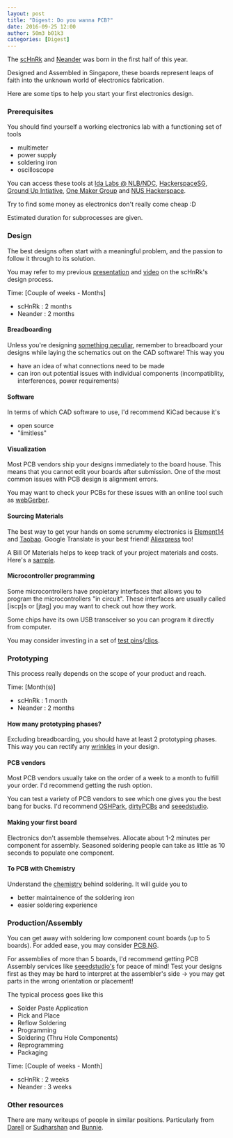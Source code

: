 ```yaml
---
layout: post
title: "Digest: Do you wanna PCB?"
date: 2016-09-25 12:00
author: 50m3 b01k3
categories: [Digest]
---
```


The [scHnRk](https://github.com/nushackers/scHnRk) and [Neander](https://github.com/jellyjellyrobot/neander) was born in the first half of this year.

Designed and Assembled in Singapore, these boards represent leaps of faith into the unknown world of electronics fabrication.

Here are some tips to help you start your first electronics design.

### Prerequisites

You should find yourself a working electronics lab with a functioning set of tools
- multimeter
- power supply
- soldering iron
- oscilloscope

You can access these tools at [Ida Labs @ NLB/NDC](https://www.ida.gov.sg/Programmes-Partnership/Store/IDA-Labs), [HackerspaceSG](https://hackerspace.sg), [Ground Up Intiative](http://groundupinitiative.org/), [One Maker Group](http://onemakergroup.sg) and [NUS Hackerspace](http://www.comp.nus.edu.sg/maps/venues/).

Try to find some money as electronics don't really come cheap :D

Estimated duration for subprocesses are given.

### Design

The best designs often start with a meaningful problem, and the passion to follow it through to its solution.

You may refer to my previous [presentation](https://www.slideshare.net/secret/bI3ZAwWhcOQF06) and [video](https://www.youtube.com/watch?v=46oMSAkM_lI) on the scHnRk's design process.

Time: [Couple of weeks - Months]
- scHnRk : 2 months
- Neander : 2 months

#### Breadboarding

Unless you're designing [something peculiar](http://electronics.stackexchange.com/questions/2103/when-to-avoid-using-a-breadboard), remember to breadboard your designs while laying the schematics out on the CAD software! This way you 
- have an idea of what connections need to be made
- can iron out potential issues with individual components (incompatiblity, interferences, power requirements)

#### Software

In terms of which CAD software to use, I'd recommend KiCad because it's
- open source
- "limitless"

#### Visualization

Most PCB vendors ship your designs immediately to the board house. This means that you cannot edit your boards after submission. One of the most common issues with PCB design is alignment errors.

You may want to check your PCBs for these issues with an online tool such as [webGerber](http://mayhewlabs.com/webGerber/).

#### Sourcing Materials

The best way to get your hands on some scrummy electronics is [Element14](http://sg.element14.com) and [Taobao](https://taobao.com). Google Translate is your best friend! [Aliexpress](https://www.aliexpress.com) too!

A Bill Of Materials helps to keep track of your project materials and costs. Here's a [sample](https://docs.google.com/spreadsheets/d/1qAbk1U9EDFSMrGZ68tAHjeOSaGbgNGMX1J6-07fJV7c/edit?usp=sharing).

#### Microcontroller programming

Some microcontrollers have propietary interfaces that allows you to program the microcontrollers "in circuit". These interfaces are usually called [iscp]s or [jtag] you may want to check out how they work.

Some chips have its own USB transceiver so you can program it directly from computer.

You may consider investing in a set of [test pins](https://img.alicdn.com/imgextra/i3/179947408/TB2x2wgsFXXXXX_XXXXXXXXXXXX_!!179947408.jpg)/[clips](https://cdn.instructables.com/F28/HXRJ/IBYX1OC4/F28HXRJIBYX1OC4.MEDIUM.jpg).

### Prototyping

This process really depends on the scope of your product and reach.

Time: [Month(s)]
- scHnRk : 1 month
- Neander : 2 months

#### How many prototyping phases?

Excluding breadboarding, you should have at least 2 prototyping phases. This way you can rectify any [wrinkles](http://twitter.com/zxcvgm/status/741057757533458433/photo/1?ref_src=twsrc%5Etfw) in your design.

#### PCB vendors

Most PCB vendors usually take on the order of a week to a month to fulfill your order. I'd recommend getting the rush option.

You can test a variety of PCB vendors to see which one gives you the best bang for bucks. I'd recommend [OSHPark](https://oshpark.com/), [dirtyPCBs](http://dirtypcbs.com/) and [seeedstudio](https://www.seeedstudio.com/fusion_pcb.html).

#### Making your first board

Electronics don't assemble themselves. Allocate about 1-2 minutes per component for assembly. Seasoned soldering people can take as little as 10 seconds to populate one component.

#### To PCB with Chemistry

Understand the [chemistry](https://learn.adafruit.com/adafruit-guide-excellent-soldering/common-problems) behind soldering. It will guide you to
- better maintainence of the soldering iron
- easier soldering experience

### Production/Assembly

You can get away with soldering low component count boards (up to 5 boards). For added ease, you may consider [PCB.NG](http://pcb.ng/index.html).

For assemblies of more than 5 boards, I'd recommend getting PCB Assembly services like [seeedstudio's](https://www.seeedstudio.com/fusion_pcb.html) for peace of mind! Test your designs first as they may be hard to interpret at the assembler's side -> you may get parts in the wrong orientation or placement!

The typical process goes like this

- Solder Paste Application
- Pick and Place
- Reflow Soldering
- Programming
- Soldering (Thru Hole Components)
- Reprogramming <if needed>
- Packaging

Time: [Couple of weeks - Month]
- scHnRk : 2 weeks
- Neander : 3 weeks

### Other resources

There are many writeups of people in similar positions. Particularly from [Darell](http://irq5.io) or [Sudharshan](https://makerforce.io/author/sudharshan/) and [Bunnie](https://www.bunniestudios.com).

